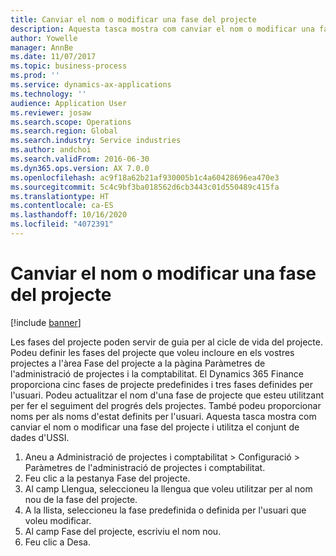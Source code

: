 ```yaml
---
title: Canviar el nom o modificar una fase del projecte
description: Aquesta tasca mostra com canviar el nom o modificar una fase del projecte.
author: Yowelle
manager: AnnBe
ms.date: 11/07/2017
ms.topic: business-process
ms.prod: ''
ms.service: dynamics-ax-applications
ms.technology: ''
audience: Application User
ms.reviewer: josaw
ms.search.scope: Operations
ms.search.region: Global
ms.search.industry: Service industries
ms.author: andchoi
ms.search.validFrom: 2016-06-30
ms.dyn365.ops.version: AX 7.0.0
ms.openlocfilehash: ac9f18a62b21af930005b1c4a60428696ea470e3
ms.sourcegitcommit: 5c4c9bf3ba018562d6cb3443c01d550489c415fa
ms.translationtype: HT
ms.contentlocale: ca-ES
ms.lasthandoff: 10/16/2020
ms.locfileid: "4072391"
---
```

# <a name="rename-or-modify-a-project-stage"></a>Canviar el nom o modificar una fase del projecte

[!include [banner](../../includes/banner.md)]

Les fases del projecte poden servir de guia per al cicle de vida del projecte. Podeu definir les fases del projecte que voleu incloure en els vostres projectes a l'àrea Fase del projecte a la pàgina Paràmetres de l'administració de projectes i la comptabilitat. El Dynamics 365 Finance proporciona cinc fases de projecte predefinides i tres fases definides per l'usuari. Podeu actualitzar el nom d'una fase de projecte que esteu utilitzant per fer el seguiment del progrés dels projectes. També podeu proporcionar noms per als noms d'estat definits per l'usuari. Aquesta tasca mostra com canviar el nom o modificar una fase del projecte i utilitza el conjunt de dades d'USSI.

1. Aneu a Administració de projectes i comptabilitat > Configuració > Paràmetres de l'administració de projectes i comptabilitat.
2. Feu clic a la pestanya Fase del projecte.
3. Al camp Llengua, seleccioneu la llengua que voleu utilitzar per al nom nou de la fase del projecte.
4. A la llista, seleccioneu la fase predefinida o definida per l'usuari que voleu modificar. 
5. Al camp Fase del projecte, escriviu el nom nou.
6. Feu clic a Desa.
